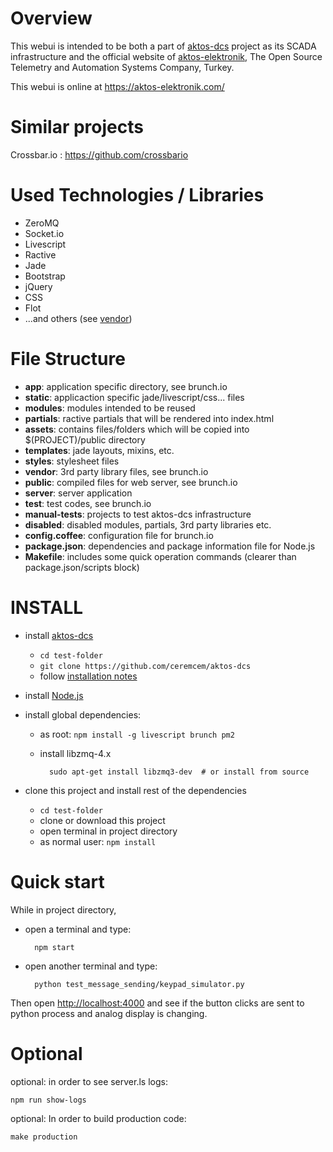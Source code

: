 # Overview

This webui is intended to be both a part of [aktos-dcs](https://github.com/ceremcem/aktos-dcs) project as its SCADA infrastructure and the official website of [aktos-elektronik](https://aktos-elektronik.com), The Open Source Telemetry and Automation Systems Company, Turkey.

This webui is online at https://aktos-elektronik.com/

# Similar projects

Crossbar.io : https://github.com/crossbario

# Used Technologies / Libraries

* ZeroMQ
* Socket.io
* Livescript
* Ractive 
* Jade
* Bootstrap 
* jQuery
* CSS
* Flot
* ...and others (see [vendor](./vendor))

# File Structure

+ **app**:  application specific directory, see brunch.io
 + **static**: applicaction specific jade/livescript/css... files
 + **modules**: modules intended to be reused
 + **partials**: ractive partials that will be rendered into index.html
 + **assets**: contains files/folders which will be copied into $(PROJECT)/public directory
 + **templates**: jade layouts, mixins, etc.
 + **styles**: stylesheet files
+ **vendor**: 3rd party library files, see brunch.io
+ **public**: compiled files for web server, see brunch.io
+ **server**: server application
+ **test**: test codes, see brunch.io
+ **manual-tests**: projects to test aktos-dcs infrastructure
+ **disabled**: disabled modules, partials, 3rd party libraries etc.
+ **config.coffee**: configuration file for brunch.io
+ **package.json**: dependencies and package information file for Node.js
+ **Makefile**: includes some quick operation commands (clearer than package.json/scripts block)

# INSTALL

* install [aktos-dcs](https://github.com/ceremcem/aktos-dcs)

  * `cd test-folder`
  * `git clone https://github.com/ceremcem/aktos-dcs`
  * follow [installation notes](https://github.com/ceremcem/aktos-dcs/blob/master/README.md#install)

* install [Node.js](http://nodejs.org/)
* install global dependencies:

  * as root: `npm install -g livescript brunch pm2`
  * install libzmq-4.x

          sudo apt-get install libzmq3-dev  # or install from source

* clone this project and install rest of the dependencies

  * `cd test-folder`
  * clone or download this project
  * open terminal in project directory
  * as normal user: `npm install`

# Quick start

While in project directory,

* open a terminal and type:

        npm start

* open another terminal and type:

        python test_message_sending/keypad_simulator.py

Then open [http://localhost:4000](http://localhost:4000) and see if the button clicks are sent to python process and analog display is changing.


# Optional

optional: in order to see server.ls logs:

    npm run show-logs


optional: In order to build production code:

    make production

